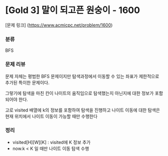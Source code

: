 # [Gold 3] 말이 되고픈 원숭이 - 1600
[문제 링크] (https://www.acmicpc.net/problem/1600)

### 분류
BFS

### 문제 리뷰
<p>문제 자체는 평범한 BFS 문제이지만 탐색과정에서 이동할 수 있는 좌표가 제한적으로 추가된 특이한 문제이다.</p>
<p>그렇기에 탐색을 마친 칸이 나이트의 움직임으로 탐색했는지 아닌지에 대한 정보가 포함되어야 한다.</p>
<p>고로 visited 배열에 k의 정보를 포함하여 탐색을 진행하고 나이트 이동에 대한 탐색은 현재 위치에서 나이트 이동이 가능할 때만 수행한다</p>

### 정리
+ visited[H][W][K] : visited에 K 정보 추가
+ now.k < K 일 때만 나이트 이동 탐색 수행